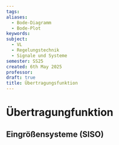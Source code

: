 ```yaml
---
tags: 
aliases:
  - Bode-Diagramm
  - Bode-Plot
keywords: 
subject:
  - VL
  - Regelungstechnik
  - Signale und Systeme
semester: SS25
created: 6th May 2025
professor: 
draft: true
title: Übertragungsfunktion
---
```


# Übertragungfunktion

## Eingrößensysteme (SISO)


